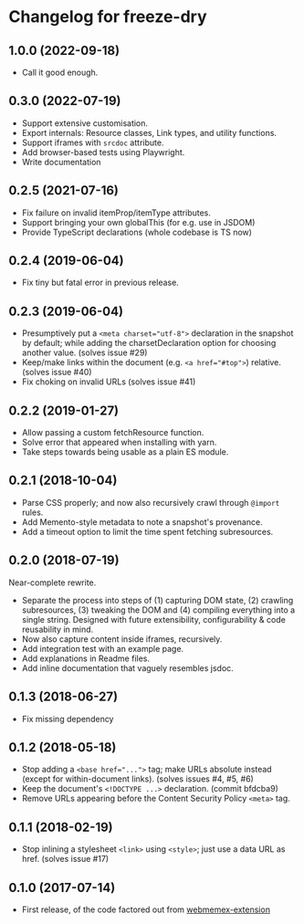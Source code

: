 # Changelog for freeze-dry

## 1.0.0 (2022-09-18)

- Call it good enough.

## 0.3.0 (2022-07-19)

- Support extensive customisation.
- Export internals: Resource classes, Link types, and utility functions.
- Support iframes with `srcdoc` attribute.
- Add browser-based tests using Playwright.
- Write documentation

## 0.2.5 (2021-07-16)

- Fix failure on invalid itemProp/itemType attributes.
- Support bringing your own globalThis (for e.g. use in JSDOM)
- Provide TypeScript declarations (whole codebase is TS now)

## 0.2.4 (2019-06-04)

- Fix tiny but fatal error in previous release.

## 0.2.3 (2019-06-04)

- Presumptively put a `<meta charset="utf-8">` declaration in the snapshot by default; while adding
  the charsetDeclaration option for choosing another value. (solves issue #29)
- Keep/make links within the document (e.g. `<a href="#top">`) relative. (solves issue #40)
- Fix choking on invalid URLs (solves issue #41)

## 0.2.2 (2019-01-27)

- Allow passing a custom fetchResource function.
- Solve error that appeared when installing with yarn.
- Take steps towards being usable as a plain ES module.

## 0.2.1 (2018-10-04)

- Parse CSS properly; and now also recursively crawl through `@import` rules.
- Add Memento-style metadata to note a snapshot's provenance.
- Add a timeout option to limit the time spent fetching subresources.

## 0.2.0 (2018-07-19)

Near-complete rewrite.
- Separate the process into steps of (1) capturing DOM state, (2) crawling subresources,
  (3) tweaking the DOM and (4) compiling everything into a single string. Designed with
  future extensibility, configurability & code reusability in mind.
- Now also capture content inside iframes, recursively.
- Add integration test with an example page.
- Add explanations in Readme files.
- Add inline documentation that vaguely resembles jsdoc.

## 0.1.3 (2018-06-27)
- Fix missing dependency

## 0.1.2 (2018-05-18)

- Stop adding a `<base href="...">` tag; make URLs absolute instead (except for within-document
  links). (solves issues #4, #5, #6)
- Keep the document's `<!DOCTYPE ...>` declaration. (commit bfdcba9)
- Remove URLs appearing before the Content Security Policy `<meta>` tag.

## 0.1.1 (2018-02-19)

- Stop inlining a stylesheet `<link>` using `<style>`; just use a data URL as href. (solves issue
  #17)

## 0.1.0 (2017-07-14)

- First release, of the code factored out from [webmemex-extension](https://github.com/WebMemex/webmemex-extension)
